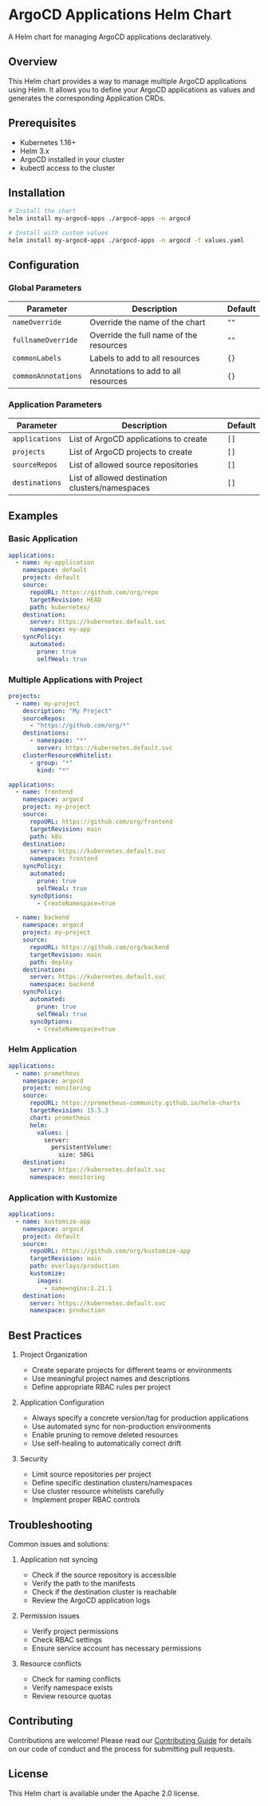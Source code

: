 # ArgoCD Applications Helm Chart

A Helm chart for managing ArgoCD applications declaratively.

## Overview

This Helm chart provides a way to manage multiple ArgoCD applications using Helm. It allows you to define your ArgoCD applications as values and generates the corresponding Application CRDs.

## Prerequisites

- Kubernetes 1.16+
- Helm 3.x
- ArgoCD installed in your cluster
- kubectl access to the cluster

## Installation

```bash
# Install the chart
helm install my-argocd-apps ./argocd-apps -n argocd

# Install with custom values
helm install my-argocd-apps ./argocd-apps -n argocd -f values.yaml
```

## Configuration

### Global Parameters

| Parameter | Description | Default |
|-----------|-------------|---------|
| `nameOverride` | Override the name of the chart | `""` |
| `fullnameOverride` | Override the full name of the resources | `""` |
| `commonLabels` | Labels to add to all resources | `{}` |
| `commonAnnotations` | Annotations to add to all resources | `{}` |

### Application Parameters

| Parameter | Description | Default |
|-----------|-------------|---------|
| `applications` | List of ArgoCD applications to create | `[]` |
| `projects` | List of ArgoCD projects to create | `[]` |
| `sourceRepos` | List of allowed source repositories | `[]` |
| `destinations` | List of allowed destination clusters/namespaces | `[]` |

## Examples

### Basic Application

```yaml
applications:
  - name: my-application
    namespace: default
    project: default
    source:
      repoURL: https://github.com/org/repo
      targetRevision: HEAD
      path: kubernetes/
    destination:
      server: https://kubernetes.default.svc
      namespace: my-app
    syncPolicy:
      automated:
        prune: true
        selfHeal: true
```

### Multiple Applications with Project

```yaml
projects:
  - name: my-project
    description: "My Project"
    sourceRepos:
      - "https://github.com/org/*"
    destinations:
      - namespace: "*"
        server: https://kubernetes.default.svc
    clusterResourceWhitelist:
      - group: "*"
        kind: "*"

applications:
  - name: frontend
    namespace: argocd
    project: my-project
    source:
      repoURL: https://github.com/org/frontend
      targetRevision: main
      path: k8s
    destination:
      server: https://kubernetes.default.svc
      namespace: frontend
    syncPolicy:
      automated:
        prune: true
        selfHeal: true
      syncOptions:
        - CreateNamespace=true

  - name: backend
    namespace: argocd
    project: my-project
    source:
      repoURL: https://github.com/org/backend
      targetRevision: main
      path: deploy
    destination:
      server: https://kubernetes.default.svc
      namespace: backend
    syncPolicy:
      automated:
        prune: true
        selfHeal: true
      syncOptions:
        - CreateNamespace=true
```

### Helm Application

```yaml
applications:
  - name: prometheus
    namespace: argocd
    project: monitoring
    source:
      repoURL: https://prometheus-community.github.io/helm-charts
      targetRevision: 15.5.3
      chart: prometheus
      helm:
        values: |
          server:
            persistentVolume:
              size: 50Gi
    destination:
      server: https://kubernetes.default.svc
      namespace: monitoring
```

### Application with Kustomize

```yaml
applications:
  - name: kustomize-app
    namespace: argocd
    project: default
    source:
      repoURL: https://github.com/org/kustomize-app
      targetRevision: main
      path: overlays/production
      kustomize:
        images:
          - name=nginx:1.21.1
    destination:
      server: https://kubernetes.default.svc
      namespace: production
```

## Best Practices

1. Project Organization
   - Create separate projects for different teams or environments
   - Use meaningful project names and descriptions
   - Define appropriate RBAC rules per project

2. Application Configuration
   - Always specify a concrete version/tag for production applications
   - Use automated sync for non-production environments
   - Enable pruning to remove deleted resources
   - Use self-healing to automatically correct drift

3. Security
   - Limit source repositories per project
   - Define specific destination clusters/namespaces
   - Use cluster resource whitelists carefully
   - Implement proper RBAC controls

## Troubleshooting

Common issues and solutions:

1. Application not syncing
   - Check if the source repository is accessible
   - Verify the path to the manifests
   - Check if the destination cluster is reachable
   - Review the ArgoCD application logs

2. Permission issues
   - Verify project permissions
   - Check RBAC settings
   - Ensure service account has necessary permissions

3. Resource conflicts
   - Check for naming conflicts
   - Verify namespace exists
   - Review resource quotas

## Contributing

Contributions are welcome! Please read our [Contributing Guide](CONTRIBUTING.md) for details on our code of conduct and the process for submitting pull requests.

## License

This Helm chart is available under the Apache 2.0 license.
